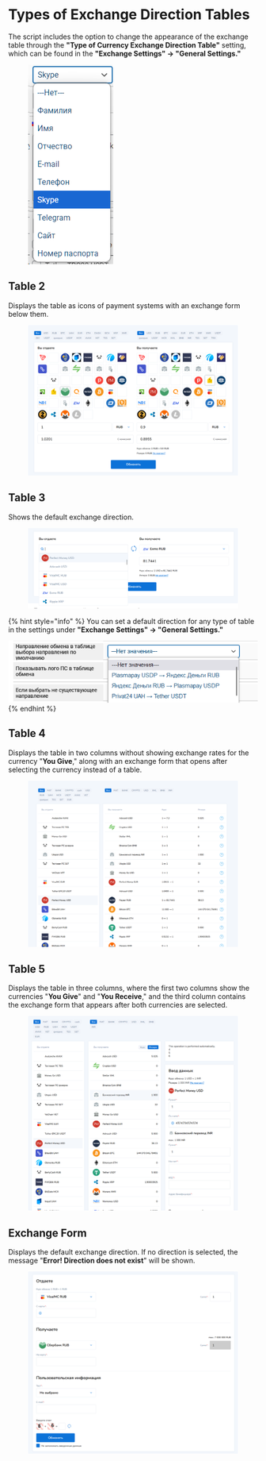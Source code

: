 # Types of Exchange Direction Tables

The script includes the option to change the appearance of the exchange table through the **"Type of Currency Exchange Direction Table"** setting, which can be found in the **"Exchange Settings" -> "General Settings."**

<figure><img src="../../.gitbook/assets/image (155).png" alt=""><figcaption></figcaption></figure>

## Table 2

Displays the table as icons of payment systems with an exchange form below them.

<figure><img src="../../.gitbook/assets/изображение (68).png" alt=""><figcaption></figcaption></figure>

## Table 3

Shows the default exchange direction.

<figure><img src="../../.gitbook/assets/изображение (137).png" alt=""><figcaption></figcaption></figure>

{% hint style="info" %}
You can set a default direction for any type of table in the settings under **"Exchange Settings" -> "General Settings."**

<img src="../../.gitbook/assets/изображение (143).png" alt="" data-size="original">
{% endhint %}

## Table 4

Displays the table in two columns without showing exchange rates for the currency "**You Give**," along with an exchange form that opens after selecting the currency instead of a table.

<figure><img src="../../.gitbook/assets/изображение (24).png" alt=""><figcaption></figcaption></figure>

## Table 5

Displays the table in three columns, where the first two columns show the currencies "**You Give**" and "**You Receive**," and the third column contains the exchange form that appears after both currencies are selected.

<figure><img src="../../.gitbook/assets/изображение (134).png" alt=""><figcaption></figcaption></figure>

## Exchange Form

Displays the default exchange direction. If no direction is selected, the message "**Error! Direction does not exist**" will be shown.

<figure><img src="../../.gitbook/assets/изображение (112).png" alt=""><figcaption></figcaption></figure>